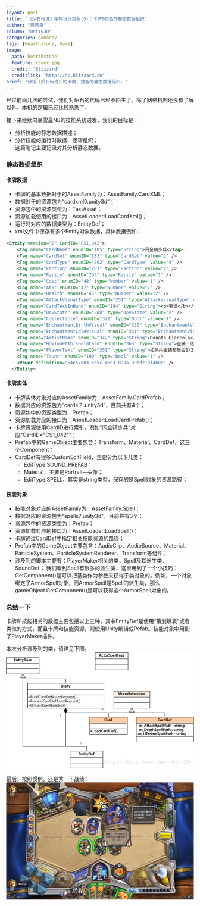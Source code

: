 ```yaml
---
layout: post
title: "《炉石传说》架构设计赏析(5)：卡牌&技能的静态数据组织"
author: "房燕良"
column: "Unity3D"
categories: gamedev
tags: [Hearthstone, Game]
image:
  path: hearthstone
  feature: cover.jpg
  credit: "Blizzard"
  creditlink: "http://hs.blizzard.cn"
brief: "分析《炉石传说》的卡牌、技能的静态数据组织。"
---
```


经过前面几次的尝试，我们对炉石的代码已经不陌生了。除了网络机制还没有了解以外，本机的逻辑已经比较熟悉了。  
  
接下来继续向暴雪最NB的技能系统进发，我们的目标是：  
* 分析技能的静态数据描述；
* 分析技能的运行时数据、逻辑组织；  
这篇笔记主要记录对其分析静态数据。

### 静态数据组织

#### 卡牌数据

* 卡牌的基本数据对于的AssetFamily为：AssetFamily.CardXML；
* 数据对于的资源包为“cardxml0.unity3d”；
* 资源包中的资源类型为：TextAsset；
* 资源加载使用的接口为：AssetLoader:LoadCardXml()；
* 运行时对应的数据类型为：EntityDef；
* xml文件中保存有多个Entity对象数据，具体数据例如：

``` xml
<Entity version="2" CardID="CS1_042">
    <Tag name="CardName" enumID="185" type="String">闪金镇步兵</Tag>
    <Tag name="CardSet" enumID="183" type="CardSet" value="2" />
    <Tag name="CardType" enumID="202" type="CardType" value="4" />
    <Tag name="Faction" enumID="201" type="Faction" value="2" />
    <Tag name="Rarity" enumID="203" type="Rarity" value="1" />
    <Tag name="Cost" enumID="48" type="Number" value="1" />
    <Tag name="Atk" enumID="47" type="Number" value="1" />
    <Tag name="Health" enumID="45" type="Number" value="2" />
    <Tag name="AttackVisualType" enumID="251" type="AttackVisualType" value="1" />
    <Tag name="CardTextInHand" enumID="184" type="String"><b>嘲讽</b></Tag>
    <Tag name="DevState" enumID="268" type="DevState" value="2" />
    <Tag name="Collectible" enumID="321" type="Bool" value="1" />
    <Tag name="EnchantmentBirthVisual" enumID="330" type="EnchantmentVisualType" value="0" />
    <Tag name="EnchantmentIdleVisual" enumID="331" type="EnchantmentVisualType" value="0" />
    <Tag name="ArtistName" enumID="342" type="String">Donato Giancola</Tag>
    <Tag name="HowToGetThisGoldCard" enumID="365" type="String">圣骑士达到57级后解锁。</Tag>
    <Tag name="FlavorText" enumID="351" type="String">如果闪金镇都是由1/2的步兵把守的话，那它早在多年以前就被毁了。</Tag>
    <Tag name="Taunt" enumID="190" type="Bool" value="1" />
    <Power definition="54e57583-ce5c-46e3-899a-39bd2181468d" />
  </Entity>
```

#### 卡牌实体
* 卡牌实体对象对应的AssetFamily为：AssetFamily.CardPrefab；
* 数据对应的资源包为“cards？.unity3d”，目前共有4个；
* 资源包中的资源类型为：Prefab；
* 资源加载对应的接口为：AssetLoader:LoadCardPrefab()；
* 卡牌资源使用CardID进行索引，例如“闪金镇步兵”对应“CardID="CS1_042"”；
* Prefab中的GameObject主要包含：Transform、Material、CardDef，这三个Component；
* CardDef有很多CustomEditField，主要分为以下几类：
	* EditType.SOUND_PREFAB；
	* Material，主要是Portrait--头像；
	* EditType.SPELL，其实是string类型，保存的是Spell对象的资源路径；

#### 技能对象

* 技能对象对应的AssetFamily为：AssetFamily.Spell；
* 数据对应的资源包为“spells?.unity3d”，目前共有3个；
* 资源包中的资源类型为：Prefab；
* 资源加载对应的接口为：AssetLoader:LoadSpell()；
* 卡牌通过CardDef中指定相关技能资源的路径；
* Prefab中的GameObject主要包含：AudioClip、AudioSource、Material、ParticleSystem、ParticleSystemRenderer、Transform等组件；
* 涉及到的脚本主要有：PlayerMaker相关的类，Spell及其派生类、SoundDef；
	我们看到Spell有很多的派生类，这里用到了一个小技巧：GetComponent()是可以把基类作为参数来获得子类对象的。例如，一个对象绑定了ArmorSpell对象，而ArmorSpell是Spell的派生类，那么gameObject.GetComponent<Spell>()是可以获得这个ArmorSpell对象的。

### 总结一下

卡牌和技能相关的数据主要包括以上三种，其中EntityDef是使用“策划填表”或者类似的方式，而且卡牌和技能资源，则使用Unity编辑成Pefab。技能对象中用到了PlayerMaker插件。  

本次分析涉及到的类，请详见下图。
![UML](/assets/img/hearthstone/uml_cardspell.gif)    


最后，按照惯例，还是秀一下战绩：
![GAME](/assets/img/hearthstone/game_fun_03.png)    


